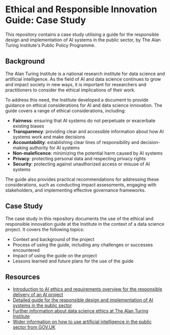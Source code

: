 # Ethical and Responsible Innovation Guide: Case Study
This repository contains a case study utilising a guide for the responsible design and implementation of AI systems in the public sector, by The Alan Turing Institute's Public Policy Programme.  

## Background
The Alan Turing Institute is a national research institute for data science and artificial intelligence. As the field of AI and data science continues to grow and impact society in new ways, it is important for researchers and practitioners to consider the ethical implications of their work.  

To address this need, the Institute developed a document to provide guidance on ethical considerations for AI and data science innovation.
The guide covers a range of ethical considerations, including:
- **Fairness**: ensuring that AI systems do not perpetuate or exacerbate existing biases  
- **Transparency**: providing clear and accessible information about how AI systems work and make decisions  
- **Accountability**: establishing clear lines of responsibility and decision-making authority for AI systems  
- **Non-maleficence**: minimizing the potential harm caused by AI systems  
- **Privacy**: protecting personal data and respecting privacy rights  
- **Security**: protecting against unauthorized access or misuse of AI systems  

The guide also provides practical recommendations for addressing these considerations, such as conducting impact assessments, engaging with stakeholders, and implementing effective governance frameworks.  

## Case Study
The case study in this repository documents the use of the ethical and responsible innovation guide at the Institute in the context of a data science project. It covers the following topics:
- Context and background of the project
- Process of using the guide, including any challenges or successes encountered  
- Impact of using the guide on the project
- Lessons learned and future plans for the use of the guide  

## Resources
- [Introduction to AI ethics and requirements overview for the responsible delivery of an AI project](https://www.gov.uk/guidance/understanding-artificial-intelligence-ethics-and-safety)  
- [Detailed guide for the responsible design and implementation of AI systems in the public sector](https://www.turing.ac.uk/sites/default/files/2019-06/understanding_artificial_intelligence_ethics_and_safety.pdf)  
- [Further information about data science ethics at The Alan Turing Institute](https://www.turing.ac.uk/research/research-areas/social-data-science/ethics)  
- [Wider information on how to use artificial intelligence in the public sector from GOV.UK](https://www.gov.uk/government/collections/a-guide-to-using-artificial-intelligence-in-the-public-sector)
